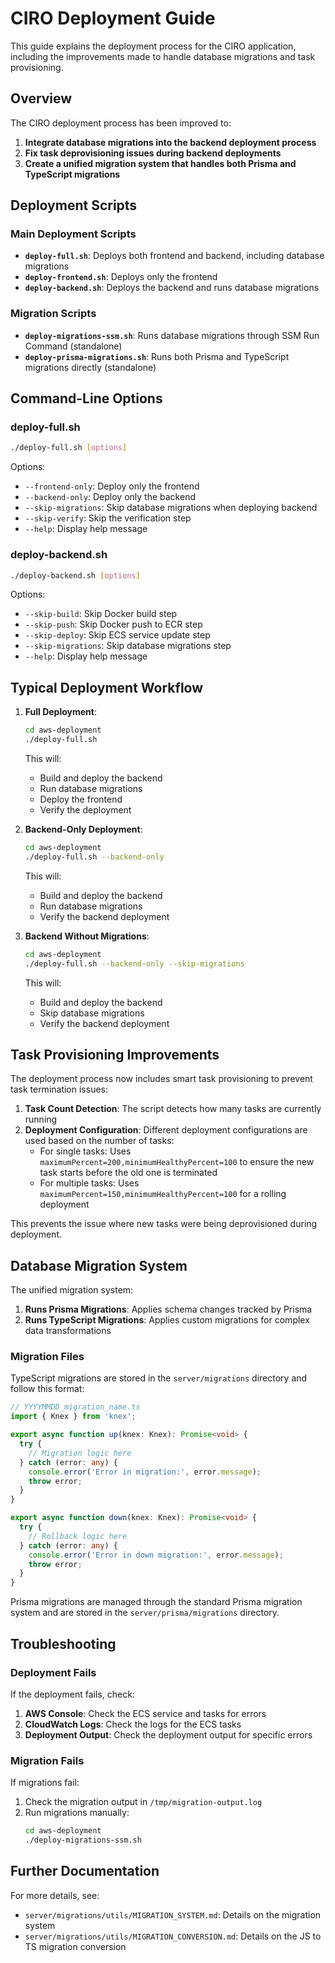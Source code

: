# CIRO Deployment Guide

This guide explains the deployment process for the CIRO application, including the improvements made to handle database migrations and task provisioning.

## Overview

The CIRO deployment process has been improved to:

1. **Integrate database migrations into the backend deployment process**
2. **Fix task deprovisioning issues during backend deployments**
3. **Create a unified migration system that handles both Prisma and TypeScript migrations**

## Deployment Scripts

### Main Deployment Scripts

- **`deploy-full.sh`**: Deploys both frontend and backend, including database migrations
- **`deploy-frontend.sh`**: Deploys only the frontend
- **`deploy-backend.sh`**: Deploys the backend and runs database migrations

### Migration Scripts

- **`deploy-migrations-ssm.sh`**: Runs database migrations through SSM Run Command (standalone)
- **`deploy-prisma-migrations.sh`**: Runs both Prisma and TypeScript migrations directly (standalone)

## Command-Line Options

### deploy-full.sh

```bash
./deploy-full.sh [options]
```

Options:
- `--frontend-only`: Deploy only the frontend
- `--backend-only`: Deploy only the backend 
- `--skip-migrations`: Skip database migrations when deploying backend
- `--skip-verify`: Skip the verification step
- `--help`: Display help message

### deploy-backend.sh

```bash
./deploy-backend.sh [options]
```

Options:
- `--skip-build`: Skip Docker build step
- `--skip-push`: Skip Docker push to ECR step
- `--skip-deploy`: Skip ECS service update step
- `--skip-migrations`: Skip database migrations step
- `--help`: Display help message

## Typical Deployment Workflow

1. **Full Deployment**:
   ```bash
   cd aws-deployment
   ./deploy-full.sh
   ```
   This will:
   - Build and deploy the backend
   - Run database migrations
   - Deploy the frontend
   - Verify the deployment

2. **Backend-Only Deployment**:
   ```bash
   cd aws-deployment
   ./deploy-full.sh --backend-only
   ```
   This will:
   - Build and deploy the backend
   - Run database migrations
   - Verify the backend deployment

3. **Backend Without Migrations**:
   ```bash
   cd aws-deployment
   ./deploy-full.sh --backend-only --skip-migrations
   ```
   This will:
   - Build and deploy the backend
   - Skip database migrations
   - Verify the backend deployment

## Task Provisioning Improvements

The deployment process now includes smart task provisioning to prevent task termination issues:

1. **Task Count Detection**: The script detects how many tasks are currently running
2. **Deployment Configuration**: Different deployment configurations are used based on the number of tasks:
   - For single tasks: Uses `maximumPercent=200,minimumHealthyPercent=100` to ensure the new task starts before the old one is terminated
   - For multiple tasks: Uses `maximumPercent=150,minimumHealthyPercent=100` for a rolling deployment

This prevents the issue where new tasks were being deprovisioned during deployment.

## Database Migration System

The unified migration system:

1. **Runs Prisma Migrations**: Applies schema changes tracked by Prisma
2. **Runs TypeScript Migrations**: Applies custom migrations for complex data transformations

### Migration Files

TypeScript migrations are stored in the `server/migrations` directory and follow this format:

```typescript
// YYYYMMDD_migration_name.ts
import { Knex } from 'knex';

export async function up(knex: Knex): Promise<void> {
  try {
    // Migration logic here
  } catch (error: any) {
    console.error('Error in migration:', error.message);
    throw error;
  }
}

export async function down(knex: Knex): Promise<void> {
  try {
    // Rollback logic here
  } catch (error: any) {
    console.error('Error in down migration:', error.message);
    throw error;
  }
}
```

Prisma migrations are managed through the standard Prisma migration system and are stored in the `server/prisma/migrations` directory.

## Troubleshooting

### Deployment Fails

If the deployment fails, check:

1. **AWS Console**: Check the ECS service and tasks for errors
2. **CloudWatch Logs**: Check the logs for the ECS tasks
3. **Deployment Output**: Check the deployment output for specific errors

### Migration Fails

If migrations fail:

1. Check the migration output in `/tmp/migration-output.log`
2. Run migrations manually:
   ```bash
   cd aws-deployment
   ./deploy-migrations-ssm.sh
   ```

## Further Documentation

For more details, see:
- `server/migrations/utils/MIGRATION_SYSTEM.md`: Details on the migration system
- `server/migrations/utils/MIGRATION_CONVERSION.md`: Details on the JS to TS migration conversion 